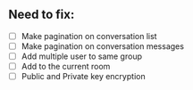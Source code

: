 ## Need to fix:
- [ ] Make pagination on conversation list  
- [ ] Make pagination on conversation messages  
- [ ] Add multiple user to same group  
- [ ] Add to the current room  
- [ ] Public and Private key encryption  